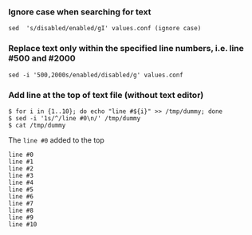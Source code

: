 ### Ignore case when searching for text

```
sed  's/disabled/enabled/gI' values.conf (ignore case)
```

### Replace text only within the specified line numbers, i.e. line #500 and #2000
```
sed -i '500,2000s/enabled/disabled/g' values.conf
```

### Add line at the top of text file (without text editor)

```
$ for i in {1..10}; do echo "line #${i}" >> /tmp/dummy; done
$ sed -i '1s/^/line #0\n/' /tmp/dummy
$ cat /tmp/dummy
```

The `line #0` added to the top

```
line #0
line #1
line #2
line #3
line #4
line #5
line #6
line #7
line #8
line #9
line #10
```

